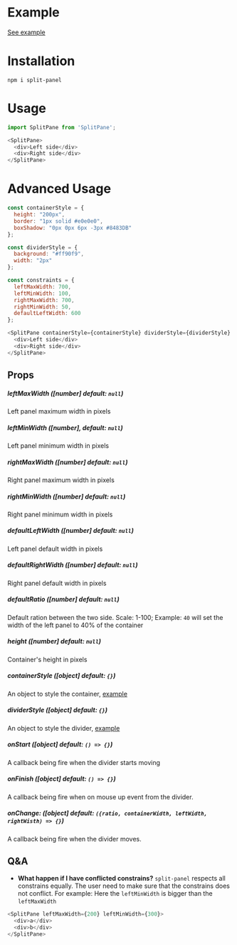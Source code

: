 # Example
[See example](https://bnbarak.github.io/split-panel)

# Installation
`npm i split-panel`

# Usage

```javascript
import SplitPane from 'SplitPane';
````

```javascript
<SplitPane>
  <div>Left side</div>
  <div>Right side</div>
</SplitPane>
```

# Advanced Usage

```javascript
const containerStyle = {
  height: "200px",
  border: "1px solid #e0e0e0",
  boxShadow: "0px 0px 6px -3px #8483DB"
};

const dividerStyle = {
  background: "#ff90f9",
  width: "2px"
};

const constraints = {
  leftMaxWidth: 700,
  leftMinWidth: 100,
  rightMaxWidth: 700,
  rightMinWidth: 50,
  defaultLeftWidth: 600
};

<SplitPane containerStyle={containerStyle} dividerStyle={dividerStyle} {...constraints}>
  <div>Left side</div>
  <div>Right side</div>
</SplitPane>
```



## Props
##### leftMaxWidth ([number] default: `null`)

Left panel maximum width in pixels
    
##### leftMinWidth ([number], default: `null`)

Left panel minimum width in pixels
    
##### rightMaxWidth ([number] default: `null`)

Right panel maximum width in pixels

##### rightMinWidth ([number] default: `null`)

Right panel minimum width in pixels

##### defaultLeftWidth ([number] default: `null`)

Left panel default width in pixels

##### defaultRightWidth ([number] default: `null`)

Right panel default width in pixels

##### defaultRatio ([number] default: `null`)

Default ration between the two side. Scale: 1-100;
Example: `40` will set the width of the left panel to 40% of the container

##### height ([number] default: `null`)

Container's height in pixels

##### containerStyle ([object] default: `{}`)

An object to  style the container, [example](https://bnbarak.github.io/split-panel/?path=/story/style--container)

##### dividerStyle ([object] default: `{}`)

An object to  style the divider, [example](https://bnbarak.github.io/split-panel/?path=/story/style--divider)

##### onStart ([object] default: `() => {}`)

A callback being fire when the divider starts moving

##### onFinish ([object] default: `() => {}`)

A callback being fire when on mouse up event from the divider.

##### onChange: ([object] default: `({ratio, containerWidth, leftWidth, rightWisth) => {}`)

A callback being fire when the divider moves.

## Q&A

* **What happen if I have conflicted constrains?** 
`split-panel` respects all constrains equally. The user need to make sure that the constrains does not conflict. For example: 
Here the `leftMinWidth` is bigger than the `leftMaxWidth`
```javascript
<SplitPane leftMaxWidth={200} leftMinWidth={300}>
  <div>a</div>
  <div>b</div>
</SplitPane>
```   

